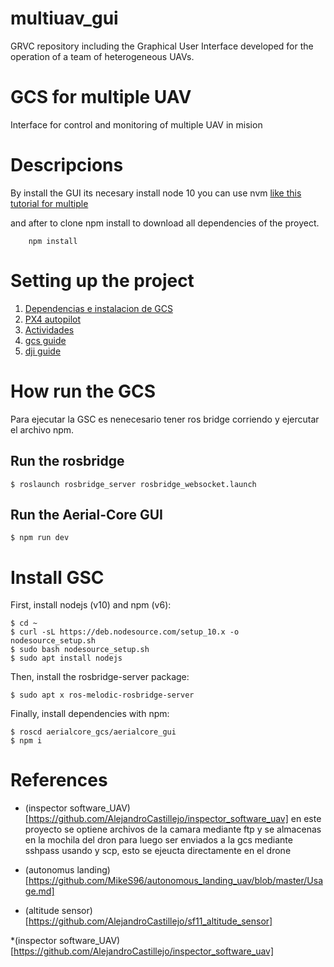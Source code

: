 # multiuav_gui
GRVC repository including the Graphical User Interface developed for the operation of a team of heterogeneous UAVs.


# GCS for multiple UAV
Interface for control and monitoring of multiple UAV in mision



# Descripcions

By install the GUI its necesary  install node 10 you can use nvm [like this tutorial for multiple](https://www.baeldung.com/linux/multiple-node-js-versions)

and after to clone  npm install to download all dependencies of the proyect.

        npm install 


# Setting up the project

1. [Dependencias e instalacion de GCS](guides/HOWRUN.md)
1. [PX4 autopilot](guides/Autopilot-Px4.md)
1. [Actividades](guides/Activities.md)
1. [gcs guide](guides/gcs_guide.md)
1. [dji guide](guides/gcs_guide.md)


# How run the GCS

Para ejecutar la GSC es nenecesario tener ros bridge corriendo y ejercutar el archivo npm.

## Run the rosbridge

    $ roslaunch rosbridge_server rosbridge_websocket.launch


## Run the Aerial-Core GUI

    $ npm run dev



# Install GSC

First, install nodejs (v10) and npm (v6):

```
$ cd ~
$ curl -sL https://deb.nodesource.com/setup_10.x -o nodesource_setup.sh
$ sudo bash nodesource_setup.sh
$ sudo apt install nodejs
```

Then, install the rosbridge-server package:
```
$ sudo apt x ros-melodic-rosbridge-server
```

Finally, install dependencies with npm:
```
$ roscd aerialcore_gcs/aerialcore_gui
$ npm i
```
# References
* (inspector software_UAV)[https://github.com/AlejandroCastillejo/inspector_software_uav]  en este proyecto se optiene archivos de la camara mediante ftp y se almacenas en la mochila del dron para luego ser enviados a la gcs  mediante sshpass  usando  y scp, esto se ejeucta directamente en el drone

* (autonomus landing)[https://github.com/MikeS96/autonomous_landing_uav/blob/master/Usage.md]

* (altitude sensor)[https://github.com/AlejandroCastillejo/sf11_altitude_sensor]

*(inspector software_UAV)[https://github.com/AlejandroCastillejo/inspector_software_uav] 